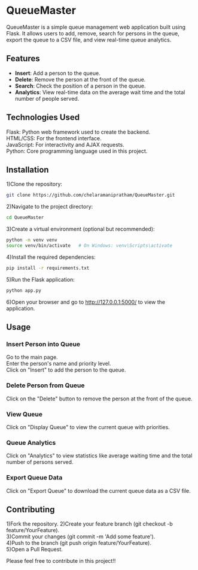 # QueueMaster
QueueMaster is a simple queue management web application built using Flask. It allows users to add, remove, search for persons in the queue, export the queue to a CSV file, and view real-time queue analytics.

## Features

- **Insert**: Add a person to the queue.<br>
- **Delete**: Remove the person at the front of the queue.<br>
- **Search**: Check the position of a person in the queue.<br>
- **Analytics**: View real-time data on the average wait time and the total number of people served.<br>

## Technologies Used
Flask: Python web framework used to create the backend.<br>
HTML/CSS: For the frontend interface.<br>
JavaScript: For interactivity and AJAX requests. <br>
Python: Core programming language used in this project.<br>

## Installation
1)Clone the repository:
```sh
git clone https://github.com/chelaramanipratham/QueueMaster.git
```

2)Navigate to the project directory:
```sh
cd QueueMaster
```

3)Create a virtual environment (optional but recommended):
```sh
python -m venv venv
source venv/bin/activate   # On Windows: venv\Scripts\activate
```
4)Install the required dependencies:
```sh
pip install -r requirements.txt
```

5)Run the Flask application:
```sh
python app.py
```

6)Open your browser and go to http://127.0.0.1:5000/ to view the application.

## Usage
### Insert Person into Queue<br>
Go to the main page.<br>
Enter the person's name and priority level.<br>
Click on "Insert" to add the person to the queue.<br>

### Delete Person from Queue
Click on the "Delete" button to remove the person at the front of the queue.<br>

### View Queue
Click on "Display Queue" to view the current queue with priorities.<br>

### Queue Analytics
Click on "Analytics" to view statistics like average waiting time and the total number of persons served.<br>

### Export Queue Data
Click on "Export Queue" to download the current queue data as a CSV file.<br>

## Contributing
1)Fork the repository.
2)Create your feature branch (git checkout -b feature/YourFeature).<br>
3)Commit your changes (git commit -m 'Add some feature').<br>
4)Push to the branch (git push origin feature/YourFeature).<br>
5)Open a Pull Request.<br>

Please feel free to contribute in this project!!
